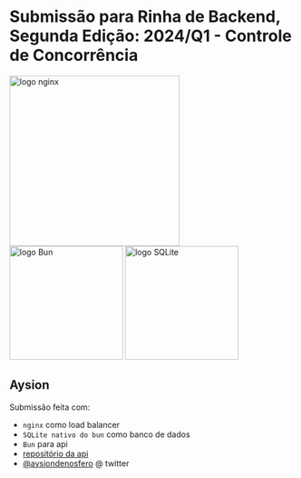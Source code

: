 # Submissão para Rinha de Backend, Segunda Edição: 2024/Q1 - Controle de Concorrência

<img src="https://upload.wikimedia.org/wikipedia/commons/c/c5/Nginx_logo.svg" alt="logo nginx" width="300" height="auto">
<br />
<img src="https://bun.sh/logo.svg" alt="logo Bun" width="200" height="auto">
<img src="https://upload.wikimedia.org/wikipedia/commons/3/38/SQLite370.svg" alt="logo SQLite" width="200" height="auto">


## Aysion
Submissão feita com:
- `nginx` como load balancer
- `SQLite nativo do bun` como banco de dados
- `Bun` para api
- [repositório da api](https://github.com/aysion/rinha_de_backend_2024_q1-bun)
- [@aysiondenosfero](https://twitter.com/aysiondenosfero) @ twitter
